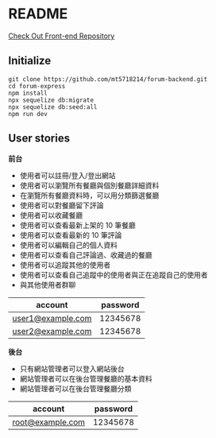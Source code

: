 # README

<p align="left">
  <a  href="https://github.com/mt5718214/forum-front-end-vue">Check Out Front-end Repository</a>
</p>

## Initialize
```
git clone https://github.com/mt5718214/forum-backend.git
cd forum-express
npm install
npx sequelize db:migrate
npx sequelize db:seed:all
npm run dev
```

## User stories

**前台**

* 使用者可以註冊/登入/登出網站
* 使用者可以瀏覽所有餐廳與個別餐廳詳細資料
* 在瀏覽所有餐廳資料時，可以用分類篩選餐廳
* 使用者可以對餐廳留下評論
* 使用者可以收藏餐廳
* 使用者可以查看最新上架的 10 筆餐廳
* 使用者可以查看最新的 10 筆評論
* 使用者可以編輯自己的個人資料
* 使用者可以查看自己評論過、收藏過的餐廳
* 使用者可以追蹤其他的使用者
* 使用者可以查看自己追蹤中的使用者與正在追蹤自己的使用者
* 與其他使用者群聊

|  account   | password  |
|  ----  | ----  |
| user1@example.com  | 12345678 |
| user2@example.com  | 12345678 |

**後台**

* 只有網站管理者可以登入網站後台
* 網站管理者可以在後台管理餐廳的基本資料
* 網站管理者可以在後台管理餐廳分類

|  account   | password  |
|  ----  | ----  |
| root@example.com  | 12345678 |
